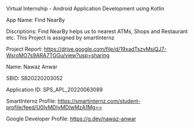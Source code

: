 Virtual Internship - Android Application Development using Kotlin

App Name: Find NearBy

Discriptions: Find NearBy helps us to nearest ATMs, Shops and Restaurant etc. This Project is assigned by smartInternz

Project Report: https://drive.google.com/file/d/19xadTszvMsiQJ7-WsroMO7s9ARA7TGGu/view?usp=sharing

Name: Nawaz Anwar

SBID: SB20220203052

Application ID: SPS_APL_20220063089

SmartInternz Profile: https://smartinternz.com/student-profile/feed/U0IyMDIyMDIwMzA1Mg==

Google Developer Profile: https://g.dev/nawaz-anwar
